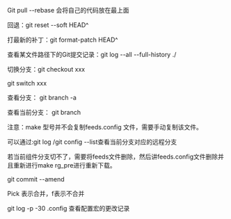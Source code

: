 Git pull --rebase 会将自己的代码放在最上面

回退：git reset --soft HEAD^

打最新的补丁：git format-patch HEAD^

查看某文件路径下的Git提交记录：git log --all --full-history ./

切换分支：git checkout xxx 

git switch xxx

查看分支： git branch -a

查看当前分支： git branch 

注意：make 型号并不会复制feeds.config 文件，需要手动复制该文件。

可以通过:git log /git config --list查看当前分支对应的远程分支

若当前组件分支切不了，需要将feeds文件删除，然后讲feeds.config文件删除并且重新进行make rg_pre进行重新下载。

git commit --amend 

Pick 表示合并，f表示不合并







 git log -p -30 .config 查看配置宏的更改记录